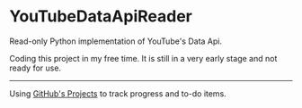 # YouTubeDataApiReader

Read-only Python implementation of YouTube's Data Api.

Coding this project in my free time. It is still in a very early stage and not ready for use.

---

Using [GitHub's Projects](https://github.com/users/xpenalosa/projects/1) to track progress and to-do items.
 